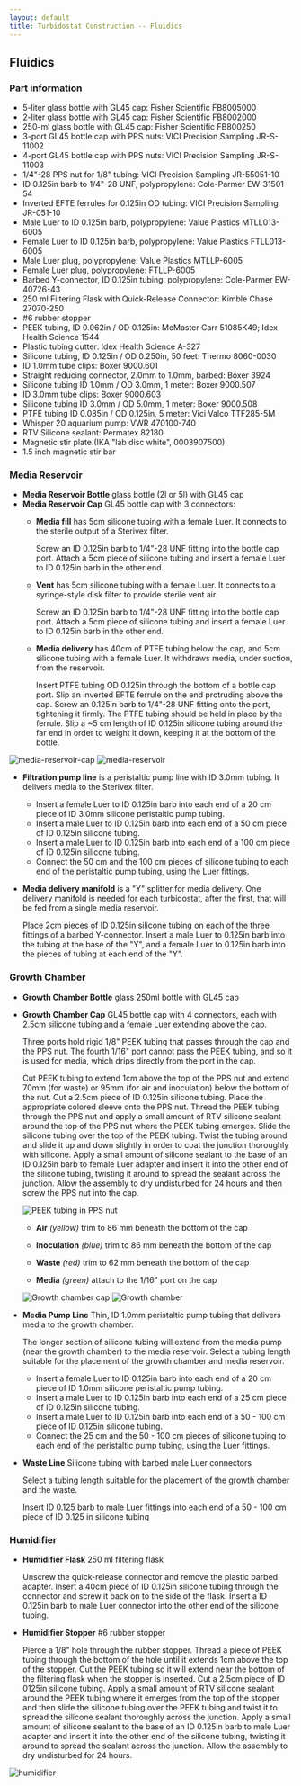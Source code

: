 ```yaml
---
layout: default
title: Turbidostat Construction -- Fluidics
---
```

## Fluidics

### Part information
* 5-liter glass bottle with GL45 cap: Fisher Scientific FB8005000
* 2-liter glass bottle with GL45 cap: Fisher Scientific FB8002000
* 250-ml glass bottle with GL45 cap: Fisher Scientific FB800250
* 3-port GL45 bottle cap with PPS nuts: VICI Precision Sampling JR-S-11002
* 4-port GL45 bottle cap with PPS nuts: VICI Precision Sampling JR-S-11003
* 1/4"-28 PPS nut for 1/8" tubing: VICI Precision Sampling JR-55051-10
* ID 0.125in barb to 1/4"-28 UNF, polypropylene: Cole-Parmer EW-31501-54
* Inverted EFTE ferrules for 0.125in OD tubing: VICI Precision Sampling JR-051-10
* Male Luer to ID 0.125in barb, polypropylene: Value Plastics MTLL013-6005
* Female Luer to ID 0.125in barb, polypropylene: Value Plastics FTLL013-6005
* Male Luer plug, polypropylene: Value Plastics MTLLP-6005
* Female Luer plug, polypropylene: FTLLP-6005
* Barbed Y-connector, ID 0.125in tubing, polypropylene: Cole-Parmer EW-40726-43
* 250 ml Filtering Flask with Quick-Release Connector: Kimble Chase 27070-250
* #6 rubber stopper
* PEEK tubing, ID 0.062in / OD 0.125in: McMaster Carr 51085K49; Idex Health Science 1544
* Plastic tubing cutter: Idex Health Science A-327
* Silicone tubing, ID 0.125in / OD 0.250in, 50 feet: Thermo 8060-0030
* ID 1.0mm tube clips: Boxer 9000.601
* Straight reducing connector, 2.0mm to 1.0mm, barbed: Boxer 3924
* Silicone tubing ID 1.0mm / OD 3.0mm, 1 meter: Boxer 9000.507
* ID 3.0mm tube clips: Boxer 9000.603
* Silicone tubing ID 3.0mm / OD 5.0mm, 1 meter: Boxer 9000.508
* PTFE tubing ID 0.085in / OD 0.125in, 5 meter: Vici Valco TTF285-5M
* Whisper 20 aquarium pump: VWR 470100-740
* RTV Silicone sealant: Permatex 82180
* Magnetic stir plate (IKA "lab disc white", 0003907500)
* 1.5 inch magnetic stir bar

### Media Reservoir
* **Media Reservoir Bottle** glass bottle (2l or 5l) with GL45 cap
* **Media Reservoir Cap** GL45 bottle cap with 3 connectors:
  * **Media fill** has 5cm silicone tubing with a female Luer. It connects to the sterile output of a Sterivex filter.
  
    Screw an ID 0.125in barb to 1/4"-28 UNF fitting into the bottle cap port. Attach a 5cm piece of silicone tubing and insert a female Luer to ID 0.125in barb in the other end.

  * **Vent** has 5cm silicone tubing with a female Luer. It connects to a syringe-style disk filter to provide sterile vent air.
  
    Screw an ID 0.125in barb to 1/4"-28 UNF fitting into the bottle cap port. Attach a 5cm piece of silicone tubing and insert a female Luer to ID 0.125in barb in the other end.
      
  * **Media delivery** has 40cm of PTFE tubing below the cap, and 5cm silicone tubing with a female Luer. It withdraws media, under suction, from the reservoir.
  
    Insert PTFE tubing OD 0.125in through the bottom of a bottle cap port. Slip an inverted EFTE ferrule on the end protruding above the cap. Screw an 0.125in barb to 1/4"-28 UNF fitting onto the port, tightening it firmly. The PTFE tubing should be held in place by the ferrule. Slip a ~5 cm length of ID 0.125in silicone tubing around the far end in order to weight it down, keeping it at the bottom of the bottle.
  
![media-reservoir-cap](./images/media-reservoir-cap.JPG)
![media-reservoir](./images/media-reservoir.JPG)  
  
* **Filtration pump line** is a peristaltic pump line with ID 3.0mm tubing. It delivers media to the Sterivex filter.

  * Insert a female Luer to ID 0.125in barb into each end of a 20 cm piece of ID 3.0mm silicone peristaltic pump tubing.
  * Insert a male Luer to ID 0.125in barb into each end of a 50 cm piece of ID 0.125in silicone tubing.
  * Insert a male Luer to ID 0.125in barb into each end of a 100 cm piece of ID 0.125in silicone tubing.
  * Connect the 50 cm and the 100 cm pieces of silicone tubing to each end of the peristaltic pump tubing, using the Luer fittings.

* **Media delivery manifold** is a "Y" splitter for media delivery. One delivery manifold is needed for each turbidostat, after the first, that will be fed from a single media reservoir.
  
  Place 2cm pieces of ID 0.125in silicone tubing on each of the three fittings of a barbed Y-connector. Insert a male Luer to 0.125in barb into the tubing at the base of the "Y", and a female Luer to 0.125in barb into the pieces of tubing at each end of the "Y".
    
### Growth Chamber
* **Growth Chamber Bottle** glass 250ml bottle with GL45 cap
* **Growth Chamber Cap** GL45 bottle cap with 4 connectors, each with 2.5cm silicone tubing and a female Luer extending above the cap. 

  Three ports hold rigid 1/8" PEEK tubing that passes through the cap and the PPS nut. The fourth 1/16" port cannot pass the PEEK tubing, and so it is used for media, which drips directly from the port in the cap.
  
  Cut PEEK tubing to extend 1cm above the top of the PPS nut and extend 70mm (for waste) or 95mm (for air and inoculation) below the bottom of the nut. Cut a 2.5cm piece of ID 0.125in silicone tubing. Place the appropriate colored sleeve onto the PPS nut. Thread the PEEK tubing through the PPS nut and apply a small amount of RTV silicone sealant around the top of the PPS nut where the PEEK tubing emerges. Slide the silicone tubing over the top of the PEEK tubing. Twist the tubing around and slide it up and down slightly in order to coat the junction thoroughly with silicone. Apply a small amount of silicone sealant to the base of an ID 0.125in barb to female Luer adapter and insert it into the other end of the silicone tubing, twisting it around to spread the sealant across the junction. Allow the assembly to dry undisturbed for 24 hours and then screw the PPS nut into the cap.

  ![PEEK tubing in PPS nut](./images/growth-chamber-port.JPG)

  * **Air** *(yellow)* trim to 86 mm beneath the bottom of the cap
  
  * **Inoculation** *(blue)* trim to 86 mm beneath the bottom of the cap
  
  * **Waste** *(red)* trim to 62 mm beneath the bottom of the cap
  
  * **Media** *(green)* attach to the 1/16" port on the cap 
  
  ![Growth chamber cap](./images/growth-chamber-cap.JPG)
  ![Growth chamber](./images/growth-chamber.JPG)

* **Media Pump Line** Thin, ID 1.0mm peristaltic pump tubing that delivers media to the growth chamber.

  The longer section of silicone tubing will extend from the media pump (near the growth chamber) to the media reservoir. Select a tubing length suitable for the placement of the growth chamber and media reservoir.

  * Insert a female Luer to ID 0.125in barb into each end of a 20 cm piece of ID 1.0mm silicone peristaltic pump tubing.
  * Insert a male Luer to ID 0.125in barb into each end of a 25 cm piece of ID 0.125in silicone tubing.
  * Insert a male Luer to ID 0.125in barb into each end of a 50 - 100 cm piece of ID 0.125in silicone tubing.
  * Connect the 25 cm and the 50 - 100 cm pieces of silicone tubing to each end of the peristaltic pump tubing, using the Luer fittings.

* **Waste Line** Silicone tubing with barbed male Luer connectors

  Select a tubing length suitable for the placement of the growth chamber and the waste.

  Insert ID 0.125 barb to male Luer fittings into each end of a 50 - 100 cm piece of ID 0.125 in silicone tubing

### Humidifier
* **Humidifier Flask** 250 ml filtering flask
  
  Unscrew the quick-release connector and remove the plastic barbed adapter. Insert a 40cm piece of ID 0.125in silicone tubing through the connector and screw it back on to the side of the flask. Insert a ID 0.125in barb to male Luer connector into the other end of the silicone tubing.
  
* **Humidifier Stopper** #6 rubber stopper

  Pierce a 1/8" hole through the rubber stopper. Thread a piece of PEEK tubing through the bottom of the hole until it extends 1cm above the top of the stopper. Cut the PEEK tubing so it will extend near the bottom of the filtering flask when the stopper is inserted. Cut a 2.5cm piece of ID 0125in silicone tubing. Apply a small amount of RTV silicone sealant around the PEEK tubing where it emerges from the top of the stopper and then slide the silicone tubing over the PEEK tubing and twist it to spread the silicone sealant thoroughly across the junction. Apply a small amount of silicone sealant to the base of an ID 0.125in barb to male Luer adapter and insert it into the other end of the silicone tubing, twisting it around to spread the sealant across the junction. Allow the assembly to dry undisturbed for 24 hours.

![humidifier](./images/humidifier.JPG)
